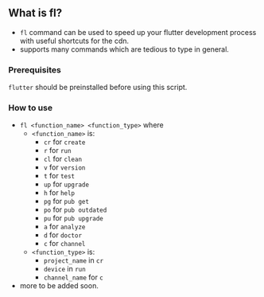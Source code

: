 ## What is fl?
+ `fl` command can be used to speed up your flutter development process with useful shortcuts for the cdn.
+ supports many commands which are tedious to type in general.

### Prerequisites
`flutter` should be preinstalled before using this script.

### How to use
+ `fl <function_name> <function_type>` where
  + `<function_name>` is:
    + `cr` for `create`
    + `r` for `run`
    + `cl` for `clean`
    + `v` for `version`
    + `t` for `test`
    + `up` for `upgrade`
    + `h` for `help`
    + `pg` for `pub get`
    + `po` for `pub outdated`
    + `pu` for `pub upgrade`
    + `a` for `analyze`
    + `d` for `doctor`
    + `c` for `channel`
  + `<function_type>` is:
    + `project_name` in `cr`
    + `device` in `run`
    + `channel_name` for `c`
+ more to be added soon.
